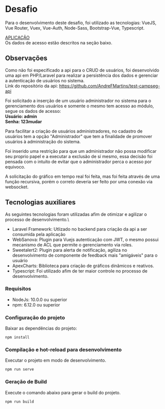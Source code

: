 # Desafio

Para o desenvolvimento deste desafio, foi utilizado as tecnologias: VueJS, Vue Router, Vuex, Vue-Auth, Node-Sass, Bootstrap-Vue, Typescript. 

[APLICAÇÃO](http://andremartins.xyz)\
Os dados de acesso estão descritos na seção baixo.

## Observações

Como não foi especificado a api para o CRUD de usuários, foi desenvolvido uma api em PHP/Laravel para realizar a persistência dos dados e gerenciar a autenticação de usuários no sistema. \
Link do repositório da api: https://github.com/AndreFMartins/test-campseg-api

Foi solicitado a inserção de um usuário administrador no sistema para o gerenciamento dos usuários e somente o mesmo tem acesso ao módulo, segue os dados de acesso:\
**Usuário: admin \
Senha: 123mudar**

Para facilitar a criação de usuários administradores, no cadastro de usuários tem a opção "Administrador" que tem a finalidade de promover usuários à administração do sistema.

Foi inserido uma restrição para que um administrador não possa modificar seu  proprio papel e a executar a exclusão de sí mesmo, essa decisão foi pensada com o intuito de evitar que o administrador perca o acesso por equivoco. 

A solicitação do gráfico em tempo real foi feita, mas foi feita através de uma função recursiva, porém o correto deveria ser feito por uma conexão via websocket.

## Tecnologias auxiliares
 As seguintes tecnologias foram utilizadas afim de otimizar e agilizar o processo de desenvolvimento.\
- Laravel Framework: Utlizado no backend para criação da api a ser consumida pela aplicação
- WebSanova: Plugin para Vuejs autenticação com JWT, o mesmo possui mecanismo de ACL que permite o gerenciamento via roles.
- Sweetalert2: Plugin para alerta de notificação, agiliza no desenvolvimento de componente de feedback mais "amigáveis" para o usuário
- ApexCharts: Biblioteca para criação de gráficos dinâmicos e reativos.
- Typescript: Foi utilizado afim de ter maior controle no processo de desenvolvimento.
### Requisitos 

- NodeJs: 10.0.0 ou superior
- npm:    6.12.0 ou superior


### Configuração do projeto
Baixar as dependências do projeto:
```
npm install
```



### Compilação e hot-reload para desenvolvimento

Executar o projeto em modo de desenvolvimento.
```
npm run serve
```

### Geração de Build

Execute o comando abaixo para gerar o build do projeto.

```
npm run build
```

